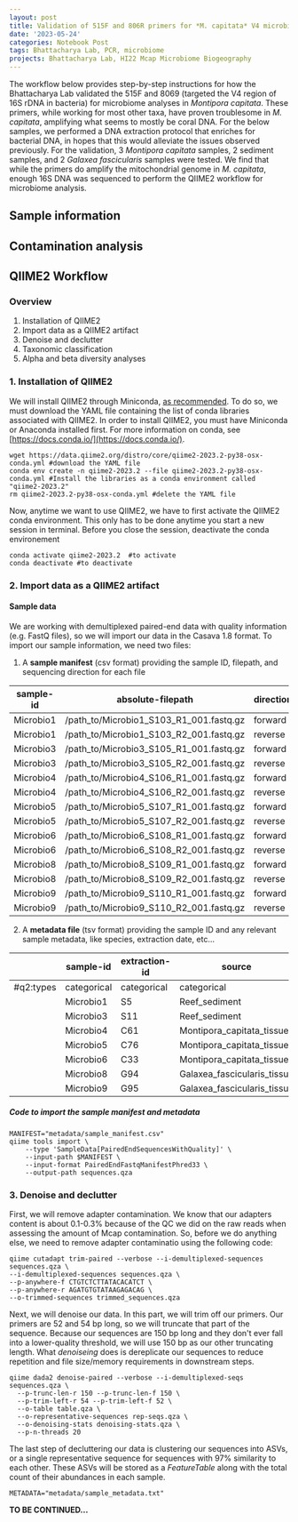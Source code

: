 ```yaml
---  
layout: post  
title: Validation of 515F and 806R primers for *M. capitata* V4 microbiome analyses  
date: '2023-05-24'  
categories: Notebook Post  
tags: Bhattacharya Lab, PCR, microbiome  
projects: Bhattacharya Lab, HI22 Mcap Microbiome Biogeography  
---  
```


The workflow below provides step-by-step instructions for how the Bhattacharya Lab validated the 515F and 8069 (targeted the V4 region of 16S rDNA in bacteria) for microbiome analyses in *Montipora capitata*. These primers, while working for most other taxa, have proven troublesome in *M. capitata*, amplifying what seems to mostly be coral DNA. For the below samples, we performed a DNA extraction protocol that enriches for bacterial DNA, in hopes that this would alleviate the issues observed previously. For the validation, 3 *Montipora capitata* samples, 2 sediment samples, and 2 *Galaxea fascicularis* samples were tested. We find that while the primers do amplify the mitochondrial genome in *M. capitata*, enough 16S DNA was sequenced to perform the QIIME2 workflow for microbiome analysis.

## Sample information

<To fill in>

## Contamination analysis

<To fill in>

## QIIME2 Workflow

### Overview

1. Installation of QIIME2  
2. Import data as a QIIME2 artifact  
3. Denoise and declutter  
4. Taxonomic classification  
5. Alpha and beta diversity analyses

### 1. Installation of QIIME2  

We will install QIIME2 through Miniconda, [as recommended](https://docs.qiime2.org/2023.2/install/). To do so, we must download the YAML file containing the list of conda libraries associated with QIIME2. In order to install QIIME2, you must have Miniconda or Anaconda installed first. For more information on conda, see [https://docs.conda.io/](https://docs.conda.io/).  
```  
wget https://data.qiime2.org/distro/core/qiime2-2023.2-py38-osx-conda.yml #download the YAML file  
conda env create -n qiime2-2023.2 --file qiime2-2023.2-py38-osx-conda.yml #Install the libraries as a conda environment called "qiime2-2023.2"  
rm qiime2-2023.2-py38-osx-conda.yml #delete the YAML file  
```  
Now, anytime we want to use QIIME2, we have to first activate the QIIME2 conda environment. This only has to be done anytime you start a new session in terminal. Before you close the session, deactivate the conda environement  
```  
conda activate qiime2-2023.2  #to activate
conda deactivate #to deactivate  
```  

### 2. Import data as a QIIME2 artifact  

#### Sample data  
We are working with demultiplexed paired-end data with quality information (e.g. FastQ files), so we will import our data in the Casava 1.8 format. To import our sample information, we need two  files:  
1) A **sample manifest** (csv format) providing the sample ID, filepath, and sequencing direction for each file  

|sample-id|absolute-filepath|direction|  
|---|---|---| 
|Microbio1|/path_to/Microbio1_S103_R1_001.fastq.gz|forward|  
|Microbio1|/path_to/Microbio1_S103_R2_001.fastq.gz|reverse|  
|Microbio3|/path_to/Microbio3_S105_R1_001.fastq.gz|forward|  
|Microbio3|/path_to/Microbio3_S105_R2_001.fastq.gz|reverse|  
|Microbio4|/path_to/Microbio4_S106_R1_001.fastq.gz|forward|  
|Microbio4|/path_to/Microbio4_S106_R2_001.fastq.gz|reverse|  
|Microbio5|/path_to/Microbio5_S107_R1_001.fastq.gz|forward|  
|Microbio5|/path_to/Microbio5_S107_R2_001.fastq.gz|reverse|  
|Microbio6|/path_to/Microbio6_S108_R1_001.fastq.gz|forward|  
|Microbio6|/path_to/Microbio6_S108_R2_001.fastq.gz|reverse|  
|Microbio8|/path_to/Microbio8_S109_R1_001.fastq.gz|forward|  
|Microbio8|/path_to/Microbio8_S109_R2_001.fastq.gz|reverse|  
|Microbio9|/path_to/Microbio9_S110_R1_001.fastq.gz|forward|  
|Microbio9|/path_to/Microbio9_S110_R2_001.fastq.gz|reverse| 

2) A **metadata file** (tsv format) providing the sample ID and any relevant sample metadata, like species, extraction date, etc...  

||sample-id|extraction-id|source|collection-date|site-id|site-name|colony-id|microenvironment|rep-number|  
|---|---|---|---|---|---|---|---|---|---| 
|#q2:types|categorical|categorical|categorical|categorical|categorical|categorical|categorical|categorical|categorical|  
||Microbio1|S5|Reef_sediment|20220511|S2|KBay_Reef11_West|C3|Soil|R1|  
||Microbio3|S11|Reef_sediment|20220511|S1|KBay_Reef12_West|C3|Soil|R3|  
||Microbio4|C61|Montipora_capitata_tissue|20220511|S1|KBay_Reef12_West|C1|Middle|R2|  
||Microbio5|C76|Montipora_capitata_tissue|20220511|S2|KBay_Reef11_West|C1|Top|R2|  
||Microbio6|C33|Montipora_capitata_tissue|20220511|S2|KBay_Reef11_West|C3|Bottom|R2|  
||Microbio8|G94|Galaxea_fascicularis_tissue|20221006|T3|Dbtank|G94|Top|R1|  
||Microbio9|G95|Galaxea_fascicularis_tissue|20221006|T3|DBtank|G95|Top|R1|  

##### Code to import the sample manifest and metadata  
```  
MANIFEST="metadata/sample_manifest.csv"
qiime tools import \
    --type 'SampleData[PairedEndSequencesWithQuality]' \
    --input-path $MANIFEST \
    --input-format PairedEndFastqManifestPhred33 \
    --output-path sequences.qza
```

### 3. Denoise and declutter  

First, we will remove adapter contamination. We know that our adapters content is about 0.1-0.3% because of the QC we did on the raw reads when assessing the amount of Mcap contamination. So, before we do anything else, we need to remove adapter contaminatio using the following code:  
```  
qiime cutadapt trim-paired --verbose --i-demultiplexed-sequences sequences.qza \
--i-demultiplexed-sequences sequences.qza \
--p-anywhere-f CTGTCTCTTATACACATCT \
--p-anywhere-r AGATGTGTATAAGAGACAG \
--o-trimmed-sequences trimmed_sequences.qza
```  

Next, we will denoise our data. In this part, we will trim off our primers. Our primers are 52 and 54 bp long, so we will truncate that part of the sequence. Because our sequences are 150 bp long and they don't ever fall into a lower-quality threshold, we will use 150 bp as our other truncating length. What *denoiseing* does is dereplicate our sequences to reduce repetition and file size/memory requirements in downstream steps.  
```  
qiime dada2 denoise-paired --verbose --i-demultiplexed-seqs sequences.qza \
  --p-trunc-len-r 150 --p-trunc-len-f 150 \
  --p-trim-left-r 54 --p-trim-left-f 52 \
  --o-table table.qza \
  --o-representative-sequences rep-seqs.qza \
  --o-denoising-stats denoising-stats.qza \
  --p-n-threads 20
```

The last step of decluttering our data is clustering our sequences into ASVs, or a single representative sequence for sequences with 97% similarity to each other. These ASVs will be stored as a *FeatureTable* along with the total count of their abundances in each sample.  
```
METADATA="metadata/sample_metadata.txt"

```

**TO BE CONTINUED...**